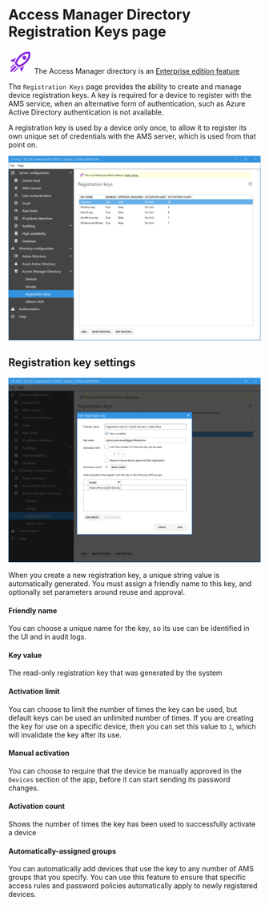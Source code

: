 # Access Manager Directory Registration Keys page

![](../../docs/images/badge-enterprise-edition-rocket.svg) The Access Manager directory is an [Enterprise edition feature](../../access-manager-editions.md)

The `Registration Keys` page provides the ability to create and manage device registration keys. A key is required for a device to register with the AMS service, when an alternative form of authentication, such as Azure Active Directory authentication is not available.

A registration key is used by a device only once, to allow it to register its own unique set of credentials with the AMS server, which is used from that point on.

![](../../docs/images/ui-page-access-manager-directory-registrationkeys.png)

## Registration key settings

![](../../docs/images/ui-page-access-manager-directory-registrationkeys-registrationkey.png)

When you create a new registration key, a unique string value is automatically generated. You must assign a friendly name to this key, and optionally set parameters around reuse and approval.

#### Friendly name

You can choose a unique name for the key, so its use can be identified in the UI and in audit logs.

#### Key value

The read-only registration key that was generated by the system

#### Activation limit

You can choose to limit the number of times the key can be used, but default keys can be used an unlimited number of times. If you are creating the key for use on a specific device, then you can set this value to `1`, which will invalidate the key after its use.

#### Manual activation

You can choose to require that the device be manually approved in the `Devices` section of the app, before it can start sending its password changes.

#### Activation count

Shows the number of times the key has been used to successfully activate a device

#### Automatically-assigned groups

You can automatically add devices that use the key to any number of AMS groups that you specify. You can use this feature to ensure that specific access rules and password policies automatically apply to newly registered devices.
